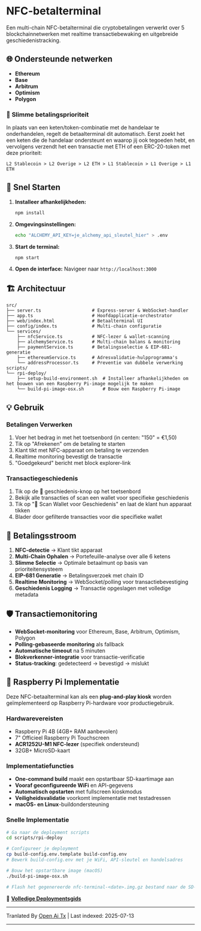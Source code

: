 # NFC-betalterminal

Een multi-chain NFC-betalterminal die cryptobetalingen verwerkt over 5 blockchainnetwerken met realtime transactiebewaking en uitgebreide geschiedenistracking.

## 🌐 Ondersteunde netwerken

- **Ethereum**
- **Base**
- **Arbitrum**
- **Optimism**
- **Polygon**

### 🎯 **Slimme betalingsprioriteit**

In plaats van een keten/token-combinatie met de handelaar te onderhandelen, regelt de betaalterminal dit automatisch. Eerst zoekt het een keten die de handelaar ondersteunt en waarop jij ook tegoeden hebt, en vervolgens verzendt het een transactie met ETH of een ERC-20-token met deze prioriteit:

```
L2 Stablecoin > L2 Overige > L2 ETH > L1 Stablecoin > L1 Overige > L1 ETH
```
## 🚀 Snel Starten

1. **Installeer afhankelijkheden:**
   ```bash
   npm install
   ```

2. **Omgevingsinstellingen:**
   ```bash
   echo "ALCHEMY_API_KEY=je_alchemy_api_sleutel_hier" > .env
   ```

3. **Start de terminal:**
   ```bash
   npm start
   ```

4. **Open de interface:**
   Navigeer naar `http://localhost:3000`
## 🏗️ Architectuur

```
src/
├── server.ts                   # Express-server & WebSocket-handler
├── app.ts                      # Hoofdapplicatie-orchestrator
├── web/index.html              # Betaalterminal UI
├── config/index.ts             # Multi-chain configuratie
└── services/
    ├── nfcService.ts           # NFC-lezer & wallet-scanning
    ├── alchemyService.ts       # Multi-chain balans & monitoring
    ├── paymentService.ts       # Betalingsselectie & EIP-681-generatie
    ├── ethereumService.ts      # Adresvalidatie-hulpprogramma's
    └── addressProcessor.ts     # Preventie van dubbele verwerking
scripts/
└── rpi-deploy/
    ├── setup-build-environment.sh  # Installeer afhankelijkheden om het bouwen van een Raspberry Pi-image mogelijk te maken
    └── build-pi-image-osx.sh       # Bouw een Raspberry Pi-image
```
## 💡 Gebruik

### **Betalingen Verwerken**
1. Voer het bedrag in met het toetsenbord (in centen: "150" = €1,50)
2. Tik op "Afrekenen" om de betaling te starten
3. Klant tikt met NFC-apparaat om betaling te verzenden
4. Realtime monitoring bevestigt de transactie
5. "Goedgekeurd" bericht met block explorer-link

### **Transactiegeschiedenis**
1. Tik op de 📜 geschiedenis-knop op het toetsenbord
2. Bekijk alle transacties of scan een wallet voor specifieke geschiedenis
3. Tik op "📱 Scan Wallet voor Geschiedenis" en laat de klant hun apparaat tikken
4. Blader door gefilterde transacties voor die specifieke wallet


## 🔄 Betalingsstroom

1. **NFC-detectie** → Klant tikt apparaat
2. **Multi-Chain Ophalen** → Portefeuille-analyse over alle 6 ketens
3. **Slimme Selectie** → Optimale betaalmunt op basis van prioriteitensysteem
4. **EIP-681 Generatie** → Betalingsverzoek met chain ID
5. **Realtime Monitoring** → WebSocket/polling voor transactiebevestiging
6. **Geschiedenis Logging** → Transactie opgeslagen met volledige metadata
## 🛡️ Transactiemonitoring

- **WebSocket-monitoring** voor Ethereum, Base, Arbitrum, Optimism, Polygon
- **Polling-gebaseerde monitoring** als fallback
- **Automatische timeout** na 5 minuten
- **Blokverkenner-integratie** voor transactie-verificatie
- **Status-tracking**: gedetecteerd → bevestigd → mislukt

## 🍓 Raspberry Pi Implementatie

Deze NFC-betaalterminal kan als een **plug-and-play kiosk** worden geïmplementeerd op Raspberry Pi-hardware voor productiegebruik.

### **Hardwarevereisten**
- Raspberry Pi 4B (4GB+ RAM aanbevolen)
- 7" Officieel Raspberry Pi Touchscreen
- **ACR1252U-M1 NFC-lezer** (specifiek ondersteund)
- 32GB+ MicroSD-kaart

### **Implementatiefuncties**
- **One-command build** maakt een opstartbaar SD-kaartimage aan
- **Vooraf geconfigureerde WiFi** en API-gegevens
- **Automatisch opstarten** met fullscreen kioskmodus
- **Veiligheidsvalidatie** voorkomt implementatie met testadressen
- **macOS- en Linux**-buildondersteuning
### **Snelle Implementatie**
```bash
# Ga naar de deployment scripts
cd scripts/rpi-deploy

# Configureer je deployment
cp build-config.env.template build-config.env
# Bewerk build-config.env met je WiFi, API-sleutel en handelsadres

# Bouw het opstartbare image (macOS)
./build-pi-image-osx.sh

# Flash het gegenereerde nfc-terminal-<date>.img.gz bestand naar de SD-kaart met Raspberry Pi Imager en start op!
```

📖 **[Volledige Deploymentsgids](https://raw.githubusercontent.com/FreePayPOS/merchant-app/main/README-DEPLOYMENT.md)**

---

Tranlated By [Open Ai Tx](https://github.com/OpenAiTx/OpenAiTx) | Last indexed: 2025-07-13

---